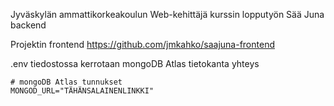 Jyväskylän ammattikorkeakoulun Web-kehittäjä kurssin lopputyön Sää Juna backend

Projektin frontend https://github.com/jmkahko/saajuna-frontend

.env tiedostossa kerrotaan mongoDB Atlas tietokanta yhteys
```
# mongoDB Atlas tunnukset
MONGOD_URL="TÄHÄNSALAINENLINKKI"
```
